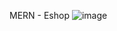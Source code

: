 MERN - Eshop
![image](https://github.com/wsmyu/mern-eshop/assets/118221964/8c7f4abe-f66b-48db-b7d8-d5e6b167c6ca)
